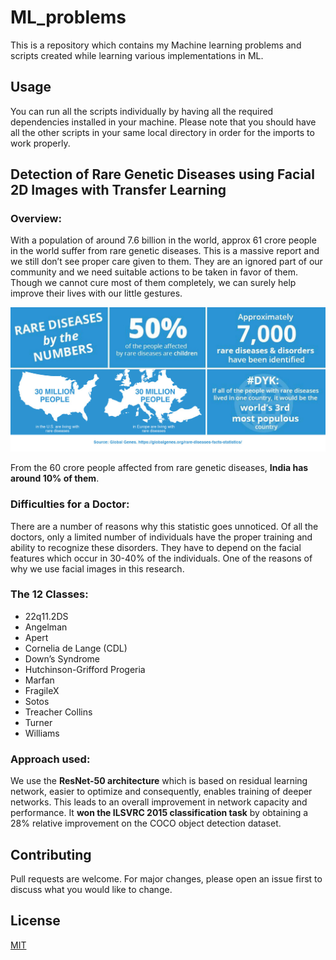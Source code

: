 # ML_problems

This is a repository which contains my Machine learning problems and scripts created while learning various implementations in ML.

## Usage

You can run all the scripts individually by having all the required dependencies installed in your machine. Please note that you should have all the other scripts in your same local directory in order for the imports to work properly.

## Detection of Rare Genetic Diseases using Facial 2D Images with Transfer Learning

### Overview:
With a population of around 7.6 billion in the world, approx 61 crore people in the world suffer from rare genetic diseases. This is a massive report and we still don’t see proper care given to them. They are an ignored part of our community and we need suitable actions to be taken in favor of them. Though we cannot cure most of them completely, we can surely help improve their lives with our little gestures.

![Rare Diseases](/assets/rare_dis.jpg)

From the 60 crore people affected from rare genetic diseases, **India has around 10% of them**.

### Difficulties for a Doctor:
There are a number of reasons why this statistic goes unnoticed. Of all the doctors, only a limited number of individuals have the proper training and ability to recognize these disorders. They have to depend on the facial features which occur in 30-40% of the individuals. One of the reasons of why we use facial images in this research.

### The 12 Classes:
- 22q11.2DS                              
- Angelman
- Apert
- Cornelia de Lange (CDL)
- Down’s Syndrome
- Hutchinson-Grifford Progeria
- Marfan
- FragileX
- Sotos
- Treacher Collins
- Turner
- Williams 


### Approach used:
 We use the **ResNet-50 architecture** which is based on residual learning network, easier to optimize and consequently, enables training of deeper networks.
This leads to an overall improvement in network capacity and performance.
It **won the ILSVRC 2015 classification task** by obtaining a 28% relative improvement on the COCO object detection dataset.


## Contributing
Pull requests are welcome. For major changes, please open an issue first to discuss what you would like to change.


## License
[MIT](https://choosealicense.com/licenses/mit/)